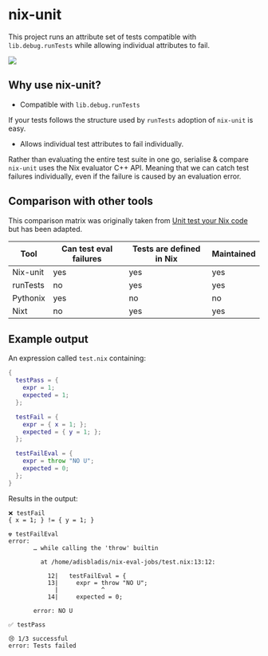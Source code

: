 # nix-unit

This project runs an attribute set of tests compatible with `lib.debug.runTests` while allowing individual attributes to fail.

![](./.github/demo.gif)


## Why use nix-unit?

- Compatible with `lib.debug.runTests`

If your tests follows the structure used by `runTests` adoption of `nix-unit` is easy.

- Allows individual test attributes to fail individually.

Rather than evaluating the entire test suite in one go, serialise & compare `nix-unit` uses the Nix evaluator C++ API.
Meaning that we can catch test failures individually, even if the failure is caused by an evaluation error.

## Comparison with other tools
This comparison matrix was originally taken from [Unit test your Nix code](https://www.tweag.io/blog/2022-09-01-unit-test-your-nix-code/) but has been adapted.

| Tool        | Can test eval failures | Tests are defined in Nix | Maintained |
| ----------- | ---------------------- | ------------------------ | ---------- |
| Nix-unit    | yes                    | yes                      | yes        |
| runTests    | no                     | yes                      | yes        |
| Pythonix    | yes                    | no                       | no         |
| Nixt        | no                     | yes                      | yes        |

## Example output

An expression called `test.nix` containing:
``` nix
{
  testPass = {
    expr = 1;
    expected = 1;
  };

  testFail = {
    expr = { x = 1; };
    expected = { y = 1; };
  };

  testFailEval = {
    expr = throw "NO U";
    expected = 0;
  };
}
```

Results in the output:
```
❌ testFail
{ x = 1; } != { y = 1; }

☢️ testFailEval
error:
       … while calling the 'throw' builtin

         at /home/adisbladis/nix-eval-jobs/test.nix:13:12:

           12|   testFailEval = {
           13|     expr = throw "NO U";
             |            ^
           14|     expected = 0;

       error: NO U

✅ testPass

😢 1/3 successful
error: Tests failed
```
